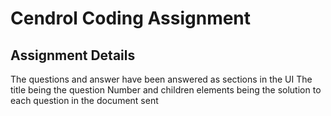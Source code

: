 # Cendrol Coding Assignment

## Assignment Details

The questions and answer have been answered as sections in the UI The title being the question Number and children elements being the solution to each question in the document sent
